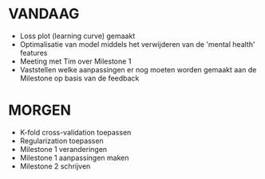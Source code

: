 # VANDAAG
* Loss plot (learning curve) gemaakt
* Optimalisatie van model middels het verwijderen van de 'mental health' features
* Meeting met Tim over Milestone 1
* Vaststellen welke aanpassingen er nog moeten worden gemaakt aan de Milestone op basis van de feedback


# MORGEN
* K-fold cross-validation toepassen
* Regularization toepassen
* Milestone 1 veranderingen
* Milestone 1 aanpassingen maken
* Milestone 2 schrijven
